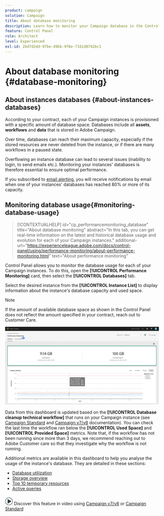 ```yaml
---
product: campaign
solution: Campaign
title: About database monitoring
description: Learn how to monitor your Campaign database in the Control Panel
feature: Control Panel
role: Architect
level: Experienced
exl-id: 2bd7d2dd-97be-49bb-9f8e-7161d0742bc1
---
```

# About database monitoring {#database-monitoring}

## About instances databases {#about-instances-databases}

According to your contract, each of your Campaign instances is provisioned with a specific amount of database space. Databases include all **assets**, **workflows** and **data** that is stored in Adobe Campaign.

Over time, databases can reach their maximum capacity, especially if the stored resources are never deleted from the instance, or if there are many workflows in a paused state.

Overflowing an instance database can lead to several issues (inability to login, to send emails etc.). Monitoring your instances' databases is therefore essential to ensure optimal performance.

If you subscribed to [email alerting](../../email-alerting.md), you will receive notifications by email when one of your instances' databases has reached 80% or more of its capacity.

## Monitoring database usage{#monitoring-database-usage}

>[!CONTEXTUALHELP]
>id="cp_performancemonitoring_database"
>title="About database monitoring"
>abstract="In this tab, you can get real-time information on the latest and historical database usage and evolution for each of your Campaign instances."
>additional-url="https://experienceleague.adobe.com/docs/control-panel/using/performance-monitoring/about-performance-monitoring.html" text="About performance monitoring"

Control Panel allows you to monitor the database usage for each of your Campaign instances. To do this, open the **[!UICONTROL Performance Monitoring]** card, then select the **[!UICONTROL Databases]** tab.

Select the desired instance from the **[!UICONTROL Instance List]** to display information about the instance's database capacity and used space.

>[!NOTE]
>
>If the amount of available database space as shown in the Control Panel does not reflect the amount specified in your contract, reach out to Customer Care.

![](assets/databases_dashboard.png)

Data from this dashboard is updated based on the **[!UICONTROL Database cleanup technical workflow]** that runs on your Campaign instance (see [Campaign Standard](https://experienceleague.adobe.com/docs/campaign-standard/using/administrating/application-settings/technical-workflows.html#list-of-technical-workflows) and [Campaign v7/v8](https://experienceleague.adobe.com/docs/campaign-classic/using/monitoring-campaign-classic/data-processing/database-cleanup-workflow.html) documentation). You can check the last time the workflow ran below the **[!UICONTROL Used Space]** and **[!UICONTROL Provided Space]** metrics. Note that, if the workflow has not been running since more than 3 days, we recommend reaching out to Adobe Customer care so that they investigate why the workflow is not running.

Additional metrics are available in this dashboard to help you analyse the usage of the instance's database. They are detailed in these sections:

* [Database utilization](../../performance-monitoring/using/database-utilization.md)
* [Storage overview](../../performance-monitoring/using/database-storage-overview.md)
* [Top 10 temporary resources](../../performance-monitoring/using/database-top-ten-resources.md)
* [Active queries](../../performance-monitoring/using/database-active-queries.md)

![](assets/do-not-localize/how-to-video.png) Discover this feature in video using [Campaign v7/v8](https://experienceleague.adobe.com/docs/campaign-classic-learn/control-panel/performance-monitoring/monitoring-databases.html#performance-monitoring) or [Campaign Standard](https://experienceleague.adobe.com/docs/campaign-standard-learn/control-panel/performance-monitoring/monitoring-databases.html#performance-monitoring)
